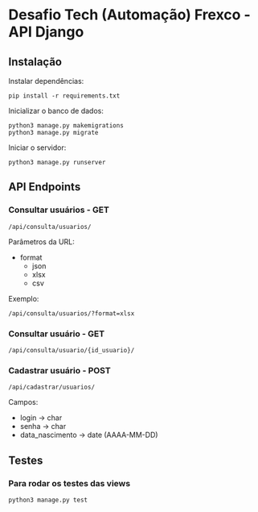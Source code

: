 # Desafio Tech (Automação) Frexco - API Django

## Instalação
Instalar dependências:
```
pip install -r requirements.txt
```
Inicializar o banco de dados:
```
python3 manage.py makemigrations
python3 manage.py migrate
```
Iniciar o servidor:
```
python3 manage.py runserver
```

## API Endpoints
### Consultar usuários - GET
```
/api/consulta/usuarios/
```
Parâmetros da URL:
- format
	- json
	- xlsx
	- csv

Exemplo:
```
/api/consulta/usuarios/?format=xlsx
```
### Consultar usuário - GET
```
/api/consulta/usuario/{id_usuario}/
```
### Cadastrar usuário - POST
```
/api/cadastrar/usuarios/
```
Campos:
- login -> char
- senha -> char
- data_nascimento -> date (AAAA-MM-DD)

## Testes
### Para rodar os testes das views
```
python3 manage.py test
```